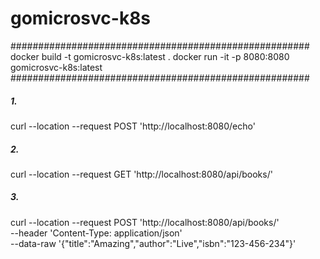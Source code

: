 # gomicrosvc-k8s

######################################################
docker build -t gomicrosvc-k8s:latest .
docker run -it -p 8080:8080 gomicrosvc-k8s:latest
######################################################

##### 1. 
curl --location --request POST 'http://localhost:8080/echo'
##### 2.
curl --location --request GET 'http://localhost:8080/api/books/'
##### 3.
curl --location --request POST 'http://localhost:8080/api/books/' \
--header 'Content-Type: application/json' \
--data-raw '{"title":"Amazing","author":"Live","isbn":"123-456-234"}'
